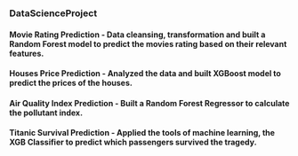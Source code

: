 ### DataScienceProject

#### Movie Rating Prediction - Data cleansing, transformation and built a Random Forest model to predict the movies rating based on their relevant features.

#### Houses Price Prediction - Analyzed the data and built XGBoost model to predict the prices of the houses. 

#### Air Quality Index Prediction - Built a Random Forest Regressor to calculate the pollutant index.

#### Titanic Survival Prediction - Applied the tools of machine learning, the XGB Classifier to predict which passengers survived the tragedy.
